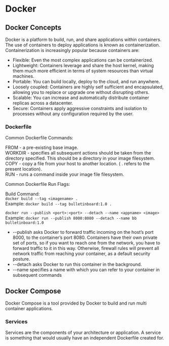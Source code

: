 # Docker

## Docker Concepts

Docker is a platform to build, run, and share applications within containers. The use of containers to deploy applications is known as containerization.  
Containerization is increasingly popular because containers are:  

- Flexible: Even the most complex applications can be containerized.
- Lightweight: Containers leverage and share the host kernel, making them much more efficient in terms of system resources than virtual machines.
- Portable: You can build locally, deploy to the cloud, and run anywhere.
- Loosely coupled: Containers are highly self sufficient and encapsulated, allowing you to replace or upgrade one without disrupting others.
- Scalable: You can increase and automatically distribute container replicas across a datacenter.
- Secure: Containers apply aggressive constraints and isolation to processes without any configuration required by the user.

### Dockerfile

Common Dockerfile Commands:  

FROM - a pre-existing base image.  
WORKDIR - specifies all subsequent actions should be taken from the directory specified. This should be a directory in your image filesystem.  
COPY - copy a file from your host to another location. ( . refers to the present location).  
RUN - runs a command inside your image file filesystem.  

Common Dockerfile Run Flags:  

Build Command:  
`docker build --tag <imagename> .`  
Example: `docker build --tag bulletinboard:1.0 .`  

`docker run --publish <port>:<port> --detach --name <appname> <image>`  
Example: `docker run --publish 8000:8080 --detach --name bb bulletinboard:1.0`  

- --publish asks Docker to forward traffic incoming on the host’s port 8000, to the container’s port 8080. Containers have their own private set of ports, so if you want to reach one from the network, you have to forward traffic to it in this way. Otherwise, firewall rules will prevent all network traffic from reaching your container, as a default security posture.
- --detach asks Docker to run this container in the background.
- --name specifies a name with which you can refer to your container in subsequent commands

## Docker Compose

Docker Compose is a tool provided by Docker to build and run multi container applications.  

### Services

Services are the components of your architecture or application. A service is something that would usually have an independent Dockerfile created for.  
